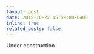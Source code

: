 ```yaml
---
layout: post
date: 2015-10-22 15:59:00-0400
inline: true
related_posts: false
---
```


Under construction.
